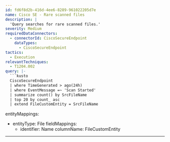 ```yaml
---
id: fd6f8d2b-416d-4ee6-8289-961022205d7e
name: Cisco SE - Rare scanned files
description: |
  'Query searches for rare scanned files.'
severity: Medium
requiredDataConnectors:
  - connectorId: CiscoSecureEndpoint
    dataTypes:
      - CiscoSecureEndpoint
tactics:
  - Execution
relevantTechniques:
  - T1204.002
query: |-
  ```kusto
  CiscoSecureEndpoint
  | where TimeGenerated > ago(24h)
  | where EventMessage =~ 'Scan Started'
  | summarize count() by SrcFileName
  | top 20 by count_ asc
  | extend FileCustomEntity = SrcFileName
  ```
entityMappings:
  - entityType: File
    fieldMappings:
      - identifier: Name
        columnName: FileCustomEntity
---
```


